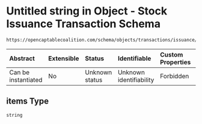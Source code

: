 # Untitled string in Object - Stock Issuance Transaction Schema

```txt
https://opencaptablecoalition.com/schema/objects/transactions/issuance/stock_issuance#/properties/stock_legend_ids/items
```



| Abstract            | Extensible | Status         | Identifiable            | Custom Properties | Additional Properties | Access Restrictions | Defined In                                                                                                                |
| :------------------ | :--------- | :------------- | :---------------------- | :---------------- | :-------------------- | :------------------ | :------------------------------------------------------------------------------------------------------------------------ |
| Can be instantiated | No         | Unknown status | Unknown identifiability | Forbidden         | Allowed               | none                | [StockIssuance.schema.json*](../../schema/objects/transactions/issuance/StockIssuance.schema.json "open original schema") |

## items Type

`string`
